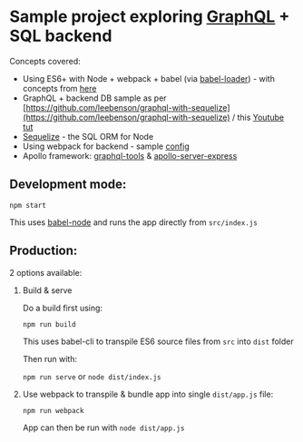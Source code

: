 # Sample project exploring [GraphQL](http://graphql.org/) + SQL backend

Concepts covered:

* Using ES6+ with Node + webpack + babel (via [babel-loader](https://webpack.js.org/loaders/babel-loader/)) - with concepts from [here](https://github.com/babel/example-node-server)
* GraphQL + backend DB sample as per [https://github.com/leebenson/graphql-with-sequelize](https://github.com/leebenson/graphql-with-sequelize) / this [Youtube tut](https://www.youtube.com/watch?v=DNPVqK_woRQ)
* [Sequelize](http://docs.sequelizejs.com/) - the SQL ORM for Node
* Using webpack for backend - sample [config](https://github.com/js-accounts/graphql/blob/master/packages/graphql-api/webpack.config.js)
* Apollo framework: [graphql-tools](http://dev.apollodata.com/tools/graphql-tools/index.html) & [apollo-server-express](http://dev.apollodata.com/tools/apollo-server/index.html)

## Development mode:

`npm start`

This uses [babel-node](https://babeljs.io/docs/usage/cli/#babel-node) and runs the app directly from `src/index.js`

## Production:

2 options available:

1. Build & serve

    Do a build first using:

    `npm run build`

    This uses babel-cli to transpile ES6 source files from `src` into `dist` folder

    Then run with:

    `npm run serve` or `node dist/index.js`

1. Use webpack to transpile & bundle app into single `dist/app.js` file:

    `npm run webpack`

    App can then be run with `node dist/app.js`
